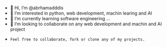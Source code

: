 - 👋 Hi, I’m @abrhamadddis
- 👀 I’m interested in python, web development, machin learing and AI
- 🌱 I’m currently learning software engineering ...
- 💞️ I’m looking to collaborate on any web development and machin and AI project
-     Feel free to collaborate, fork or clone any of my projects.

<!---
abrhamadddis/abrhamadddis is a ✨ special ✨ repository because its `README.md` (this file) appears on your GitHub profile.
You can click the Preview link to take a look at your changes.
--->

